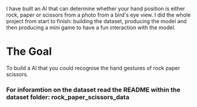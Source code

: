 I have built an AI that can determine whether your hand position is either rock, paper or scissors from a photo from a bird's eye view. I did the whole project from start to finish: building the dataset, producing the model and then producing a mini game to have a fun interaction with the model.

# The Goal

To build a AI that you could recognise the hand gestures of rock paper scissors. 

### For inforamtion on the dataset read the README within the dataset folder: rock_paper_scissors_data
